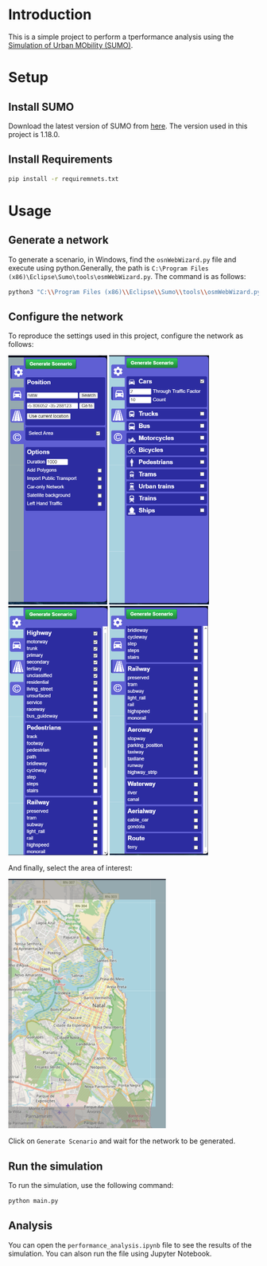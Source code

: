 # Introduction

This is a simple project to perform a tperformance analysis using the [Simulation of Urban MObility (SUMO)](https://sumo.dlr.de/docs/index.html).


# Setup

## Install SUMO

Download the latest version of SUMO from [here](https://sumo.dlr.de/docs/Installing/index.html). The version used in this project is 1.18.0.

## Install Requirements

```bash
pip install -r requiremnets.txt
```

# Usage

## Generate a network

To generate a scenario, in Windows, find the `osnWebWizard.py` file and execute using python.Generally, the path is `C:\Program Files (x86)\Eclipse\Sumo\tools\osmWebWizard.py`. The command is as follows:

```bash
python3 "C:\\Program Files (x86)\\Eclipse\\Sumo\\tools\\osmWebWizard.py"
```

## Configure the network

To reproduce the settings used in this project, configure the network as follows:

<img src="./figures/web_wizard_config_1.png" height="500">

<img src="./figures/web_wizard_config_2.png" height="500">

<img src="./figures/web_wizard_config_3_1.png" height="500">

<img src="./figures/web_wizard_config_3_2.png" height="500">

And finally, select the area of interest:

<img src="./figures/web_wizard_config_4.png" height="500">

Click on `Generate Scenario` and wait for the network to be generated.

## Run the simulation

To run the simulation, use the following command:

```bash
python main.py
```

## Analysis

You can open the `performance_analysis.ipynb` file to see the results of the simulation. You can alson run the file using Jupyter Notebook.